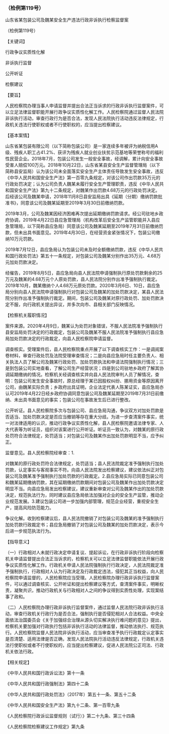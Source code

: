 ### （检例第119号）
山东省某包装公司及魏某安全生产违法行政非诉执行检察监督案

（检例第119号）

【关键词】

行政争议实质性化解

非诉执行监督

公开听证

检察建议

【要旨】

人民检察院办理当事人申请监督并提出合法正当诉求的行政非诉执行监督案件，可以立足法律监督职能开展行政争议实质性化解工作。人民检察院通过监督人民法院非诉执行活动，审查行政行为是否合法，发现人民法院执行活动违反法律规定，行政机关违法行使职权或者不行使职权的，应当提出检察建议。

【基本案情】

山东省某包装有限公司（以下简称包装公司）是一家连续多年被评为纳税信用A级、残疾人职工占41.2%、获评为残疾人就业创业扶贫示范基地等荣誉称号的福利性民营企业。2018年7月，包装公司发生一般安全事故，经调解，累计向安全事故受害人赔偿100万元。2018年10月22日，山东省某县安全生产监督管理局（以下简称县安监局）认为该公司未全面落实安全生产主体责任导致发生安全事故，违反《中华人民共和国安全生产法》第一百零九条规定，对该公司作出罚款35万元的行政处罚决定；认为公司负责人魏某未履行安全生产管理职责，违反《中华人民共和国安全生产法》第九十二条规定，对魏某作出罚款4.68万元的行政处罚决定。后经该公司及魏某申请，2018年11月8日县安监局出具《延期（分期）缴纳罚款批准书》，同意该公司及魏某延期至2019年3月30日前缴纳罚款。

2019年3月，公司及魏某因经济困难再次提出延期缴纳罚款请求。经公司驻地乡政府协调，2019年4月22日县应急管理局（机构改革后安全生产监管职能并入县应急管理局，以下简称县应急局）同意该公司及魏某延期至2019年7月31日前缴纳罚款，但未出具书面意见。2019年4月30日，在经营资金紧张情况下，包装公司缴纳10万元罚款。

2019年7月12日，县应急局认为包装公司未及时全额缴纳罚款，违反《中华人民共和国行政处罚法》第五十一条规定，对包装公司及魏某分别作出35万元、4.68万元加处罚款决定。

经催告，2019年8月5日，县应急局向县人民法院申请强制执行原处罚款剩余的25万元及魏某的4.68万元个人原处罚款，县人民法院分别作出准予强制执行裁定。2019年10月，魏某缴纳个人4.68万元原处罚款。2020年3月6日、10日，县应急局分别向县人民法院申请强制执行对包装公司及魏某的加处罚款决定，某县人民法院分别作出准予强制执行裁定。期间，包装公司及魏某对原行政处罚、加处罚款决定不服，向行政机关提出异议，并多次向市、县相关部门反映情况。

【检察机关履职情况】

案件来源。2020年4月9日，魏某认为处罚对象错误，不服人民法院准予强制执行县安监局处罚决定的行政裁定，包装公司及魏某不服人民法院准予强制执行县应急局加处罚款决定的行政裁定，向县人民检察院申请监督。

调查核实。受理案件后，县人民检察院重点开展了以下调查核实工作：一是调阅案卷材料，审查行政处罚及法院受理审查情况；二是向县应急局时任主要负责人、相关执法人员了解公司及魏某行政处罚、加处罚款执法和申请法院强制执行情况；三是到包装公司实地查看，了解公司生产经营状况；四是到公司驻地乡政府了解其协调延期缴纳的情况。检察机关经调查核实并向县人民法院审判人员了解情况，查明：包装公司发生安全事故时，原总经理于某已因股权纠纷、挪用资金等原因离开公司，由魏某实际负责；乡政府出具证明，企业法定代表人陈某证实，县应急局亦认可2019年4月22日经乡政府协调同意包装公司及魏某延期至2019年7月31日前缴纳、未出具书面意见的事实；包装公司在事故发生后已进行整改。

公开听证。县人民检察院多次与包装公司、县应急局沟通，争议双方对加处罚款是否适当、加处罚款决定是否应当撤销等存在重大分歧。为进一步查清案件事实，统一对法律适用的认识，推动行政争议实质性化解，县人民检察院邀请法律专家、人大代表等为听证员，组织对该案进行公开听证。听证员一致认为，对魏某的原行政处罚符合法律规定，处罚适当；对包装公司及魏某作出加处罚款明显不当，应予纠正。

监督意见。县人民检察院经审查：1.

对魏某的原行政处罚符合法律规定，处罚适当；县人民法院裁定准予强制执行加处罚款，认定事实与客观事实不符。向县人民法院发出检察建议，建议依法纠正对包装公司及魏某准予强制执行加处罚款的行政裁定。2.县应急局实际已同意包装公司和魏某延期缴纳罚款，其在延期缴纳罚款期间对包装公司及魏某作出加处罚款决定明显不当。向县应急局发出检察建议，建议重新审查对公司及魏某作出的加处罚款决定，规范执法行为，同时建议县应急局依法加强对企业的安全生产监管，推动企业规范发展。3.建议包装公司进一步加强内部管理，规范企业经营，重视安全生产，提高风险防范能力。

争议化解。收到检察建议后，县人民法院撤销了对包装公司及魏某的准予强制执行加处罚款行政裁定书；县应急局撤销了对包装公司及魏某的加处罚款决定，表示今后进一步规范执法行为。

【指导意义】

（一）行政相对人未就行政决定申请复议、提起诉讼，在行政非诉执行阶段向检察机关申请监督提出合法正当诉求的，检察机关可以立足法律监督职能依法开展行政争议实质性化解工作。行政机关申请人民法院强制执行行政决定，人民法院裁定准予强制执行，行政相对人认为行政决定及行政裁定违法，侵犯其正当权益，向人民检察院申请监督的，人民检察院应当受理。人民检察院办理行政非诉执行监督案件，可以通过调查核实、公开听证和提出检察建议等方式，查清案件事实，明晰权责，凝聚共识，推动行政机关与行政相对人之间的争议得到实质性处理，实现案结事了政和。

（二）人民检察院办理行政非诉执行监督案件，通过监督人民法院行政非诉执行活动，审查行政机关行政行为是否合法，强制执行是否侵犯相对人合法权益。中央全面依法治国委员会《关于加强综合治理从源头切实解决执行难问题的意见》提出，检察机关要加强对行政执行包括非诉执行活动的法律监督，推动依法执行、规范执行。人民检察院监督人民法院非诉执行活动，应当审查准予执行行政裁定认定事实是否清楚、适用法律是否正确，发现人民法院执行活动违反法律规定，行政机关违法行使职权或者不行使职权的，应当提出检察建议，促进人民法院公正司法、行政机关依法行政。

【相关规定】

《中华人民共和国行政诉讼法》第十一条

《中华人民共和国行政强制法》第四十二条

《中华人民共和国行政处罚法》（2017年）第五十一条、第五十二条

《中华人民共和国安全生产法》第九十二条、第一百零九条

《人民检察院行政诉讼监督规则（试行）》第二十九条、第三十四条

《人民检察院检察建议工作规定》第九条
